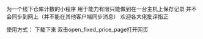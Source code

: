 为一个线下仓库计数的小程序
用于能力有限只能做到在一台主机上保存记录
并不会同步到网上（并不能在其他客户端同步消息）
欢迎各大佬批评指正




使用方式：
下载下来
双击open_fixed_price_page打开网页


